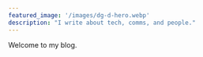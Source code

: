 ```yaml
---
featured_image: '/images/dg-d-hero.webp'
description: "I write about tech, comms, and people."
---
```

Welcome to my blog.
